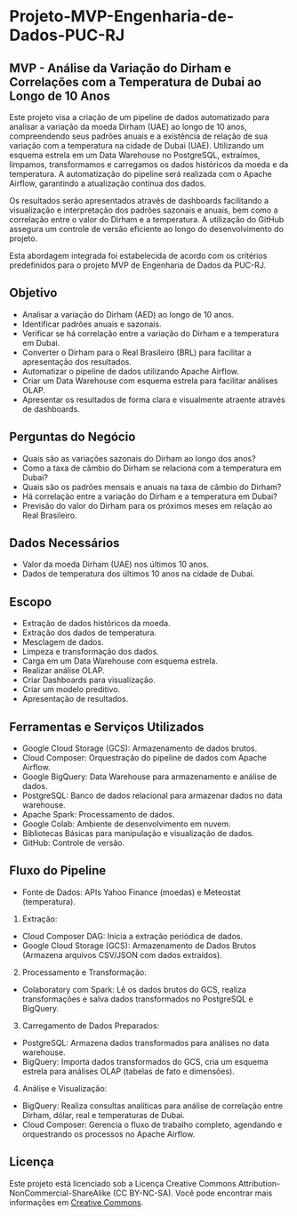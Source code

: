 
# Projeto-MVP-Engenharia-de-Dados-PUC-RJ

## MVP - Análise da Variação do Dirham e Correlações com a Temperatura de Dubai ao Longo de 10 Anos

Este projeto visa a criação de um pipeline de dados automatizado para analisar a variação da moeda Dirham (UAE) ao longo de 10 anos, compreendendo seus padrões anuais e a existência de relação de sua variação com a temperatura na cidade de Dubai (UAE). Utilizando um esquema estrela em um Data Warehouse no PostgreSQL, extraímos, limpamos, transformamos e carregamos os dados históricos da moeda e da temperatura. A automatização do pipeline será realizada com o Apache Airflow, garantindo a atualização contínua dos dados.

Os resultados serão apresentados através de dashboards facilitando a visualização e interpretação dos padrões sazonais e anuais, bem como a correlação entre o valor do Dirham e a temperatura. A utilização do GitHub assegura um controle de versão eficiente ao longo do desenvolvimento do projeto.

Esta abordagem integrada foi estabelecida de acordo com os critérios predefinidos para o projeto MVP de Engenharia de Dados da PUC-RJ.

## Objetivo

- Analisar a variação do Dirham (AED) ao longo de 10 anos.
- Identificar padrões anuais e sazonais.
- Verificar se há correlação entre a variação do Dirham e a temperatura em Dubai.
- Converter o Dirham para o Real Brasileiro (BRL) para facilitar a apresentação dos resultados.
- Automatizar o pipeline de dados utilizando Apache Airflow.
- Criar um Data Warehouse com esquema estrela para facilitar análises OLAP.
- Apresentar os resultados de forma clara e visualmente atraente através de dashboards.

## Perguntas do Negócio

- Quais são as variações sazonais do Dirham ao longo dos anos?
- Como a taxa de câmbio do Dirham se relaciona com a temperatura em Dubai?
- Quais são os padrões mensais e anuais na taxa de câmbio do Dirham?
- Há correlação entre a variação do Dirham e a temperatura em Dubai?
- Previsão do valor do Dirham para os próximos meses em relação ao Real Brasileiro.

## Dados Necessários

- Valor da moeda Dirham (UAE) nos últimos 10 anos.
- Dados de temperatura dos últimos 10 anos na cidade de Dubai.

## Escopo

- Extração de dados históricos da moeda.
- Extração dos dados de temperatura.
- Mesclagem de dados.
- Limpeza e transformação dos dados.
- Carga em um Data Warehouse com esquema estrela.
- Realizar análise OLAP.
- Criar Dashboards para visualização.
- Criar um modelo preditivo.
- Apresentação de resultados.

## Ferramentas e Serviços Utilizados

- Google Cloud Storage (GCS): Armazenamento de dados brutos.
- Cloud Composer: Orquestração do pipeline de dados com Apache Airflow.
- Google BigQuery: Data Warehouse para armazenamento e análise de dados.
- PostgreSQL: Banco de dados relacional para armazenar dados no data warehouse.
- Apache Spark: Processamento de dados.
- Google Colab: Ambiente de desenvolvimento em nuvem.
- Bibliotecas Básicas para manipulação e visualização de dados.
- GitHub: Controle de versão.

## Fluxo do Pipeline

- Fonte de Dados: APIs Yahoo Finance (moedas) e Meteostat (temperatura).

1. Extração:
  - Cloud Composer DAG: Inicia a extração periódica de dados.
  - Google Cloud Storage (GCS): Armazenamento de Dados Brutos (Armazena arquivos CSV/JSON com dados extraídos).

2. Processamento e Transformação:
  - Colaboratory com Spark: Lê os dados brutos do GCS, realiza transformações e salva dados transformados no PostgreSQL e BigQuery.

3. Carregamento de Dados Preparados:
  - PostgreSQL: Armazena dados transformados para análises no data warehouse.
  - BigQuery: Importa dados transformados do GCS, cria um esquema estrela para análises OLAP (tabelas de fato e dimensões).

4. Análise e Visualização:
  - BigQuery: Realiza consultas analíticas para análise de correlação entre Dirham, dólar, real e temperaturas de Dubai.
  - Cloud Composer: Gerencia o fluxo de trabalho completo, agendando e orquestrando os processos no Apache Airflow.

## Licença

Este projeto está licenciado sob a Licença Creative Commons Attribution-NonCommercial-ShareAlike (CC BY-NC-SA). Você pode encontrar mais informações em [Creative Commons](https://br.creativecommons.net/?s=CC+BY-NC-SA).
